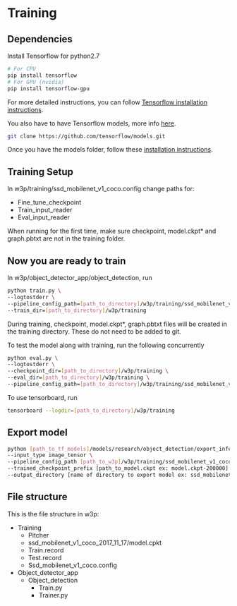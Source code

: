 # Training

## Dependencies

Install Tensorflow for python2.7 

``` bash
# For CPU
pip install tensorflow
# For GPU (nvidia)
pip install tensorflow-gpu
```
For more detailed instructions, you can follow [Tensorflow installation
instructions](https://www.tensorflow.org/install/).

You also have to have Tensorflow models, more info [here](https://github.com/tensorflow/models.git).

``` bash
git clone https://github.com/tensorflow/models.git
```

Once you have the models folder, follow these [installation instructions](https://github.com/tensorflow/models/blob/master/research/object_detection/g3doc/installation.md).

## Training Setup

In w3p/training/ssd_mobilenet_v1_coco.config change paths for:
* Fine_tune_checkpoint
* Train_input_reader
* Eval_input_reader

When running for the first time, make sure checkpoint, model.ckpt* and graph.pbtxt are not in the training folder.

## Now you are ready to train

In w3p/object_detector_app/object_detection, run

``` bash
python train.py \
--logtostderr \
--pipeline_config_path=[path_to_directory]/w3p/training/ssd_mobilenet_v1_coco.config \
--train_dir=[path_to_directory]/w3p/training
```

During training, checkpoint, model.ckpt*, graph.pbtxt files will be created in the training directory.
These do not need to be added to git.

To test the model along with training, run the following concurrently 

``` bash
python eval.py \
--logtostderr \
--checkpoint_dir=[path_to_directory]/w3p/training \
--eval_dir=[path_to_directory]/w3p/training \
--pipeline_config_path=[path_to_directory]/w3p/training/ssd_mobilenet_v1_coco.config \
```

To use tensorboard, run

``` bash
tensorboard --logdir=[path_to_directory]/w3p/training
```

## Export model
``` bash
python [path_to_tf_models]/models/research/object_detection/export_inference_graph.py \
--input_type image_tensor \
--pipeline_config_path [path_to_w3p]/w3p/training/ssd_mobilenet_v1_coco.config \
--trained_checkpoint_prefix [path_to_model.ckpt ex: model.ckpt-200000]
--output_directory [name of directory to export model ex: ssd_mobilenet_pitcher]
```

## File structure

This is the file structure in w3p:

- Training
	- Pitcher
	- ssd_mobilenet_v1_coco_2017_11_17/model.cpkt
	- Train.record
	- Test.record
	- Ssd_mobilenet_v1_coco.config
- Object_detector_app
	- Object_detection
		- Train.py
		- Trainer.py

